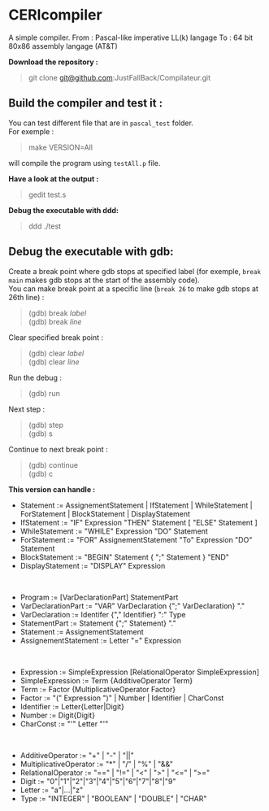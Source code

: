 # CERIcompiler

A simple compiler.
From : Pascal-like imperative LL(k) langage
To : 64 bit 80x86 assembly langage (AT&T)

**Download the repository :**

> git clone git@github.com:JustFallBack/Compilateur.git

## Build the compiler and test it :
You can test different file that are in `pascal_test` folder.<br>
For exemple :

> make VERSION=All

will compile the program using `testAll.p` file.

**Have a look at the output :**

> gedit test.s

**Debug the executable with ddd:**

> ddd ./test

## Debug the executable with gdb:
Create a break point where gdb stops at specified label (for exemple, `break main` makes gdb stops at the start of the assembly code).<br>
You can make break point at a specific line (`break 26` to make gdb stops at 26th line) :
>(gdb) break _label_<br>
>(gdb) break _line_

Clear specified break point :
>(gdb) clear _label_<br>
>(gdb) clear _line_

Run the debug :
>(gdb) run

Next step :
>(gdb) step<br>
>(gdb) s

Continue to next break point :
>(gdb) continue<br>
>(gdb) c

**This version can handle :**

-  Statement := AssignementStatement | IfStatement | WhileStatement | ForStatement | BlockStatement | DisplayStatement
-  IfStatement := "IF" Expression "THEN" Statement [ "ELSE" Statement ]
-  WhileStatement := "WHILE" Expression "DO" Statement
-  ForStatement := "FOR" AssignementStatement "To" Expression "DO" Statement
-  BlockStatement := "BEGIN" Statement { ";" Statement } "END"
-  DisplayStatement := "DISPLAY" Expression

<br>

-  Program := [VarDeclarationPart] StatementPart
-  VarDeclarationPart := "VAR" VarDeclaration {";" VarDeclaration} "."
-  VarDeclaration := Identifer {"," Identifier} ":" Type
-  StatementPart := Statement {";" Statement} "."
-  Statement := AssignementStatement
-  AssignementStatement := Letter "=" Expression

<br>

-  Expression := SimpleExpression [RelationalOperator SimpleExpression]
-  SimpleExpression := Term {AdditiveOperator Term}
-  Term := Factor {MultiplicativeOperator Factor}
-  Factor := "(" Expression ")" | Number | Identifier | CharConst
-  Identifier := Letter{Letter|Digit}
-  Number := Digit{Digit}
-  CharConst := "'" Letter "'"

<br>

-  AdditiveOperator := "+" | "-" | "||"
-  MultiplicativeOperator := "*" | "/" | "%" | "&&"
-  RelationalOperator := "==" | "!=" | "<" | ">" | "<=" | ">="  
-  Digit := "0"|"1"|"2"|"3"|"4"|"5"|"6"|"7"|"8"|"9"
-  Letter := "a"|...|"z"
-  Type := "INTEGER" | "BOOLEAN" | "DOUBLE" | "CHAR"
